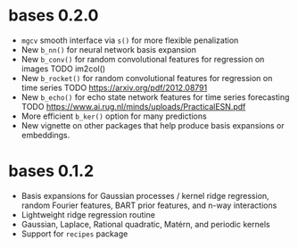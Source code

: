 # bases 0.2.0

* `mgcv` smooth interface via `s()` for more flexible penalization
* New `b_nn()` for neural network basis expansion
* New `b_conv()` for random convolutional features for regression on images TODO im2col()
* New `b_rocket()` for random convolutional features for regression on time series TODO https://arxiv.org/pdf/2012.08791
* New `b_echo()` for echo state network features for time series forecasting TODO https://www.ai.rug.nl/minds/uploads/PracticalESN.pdf
* More efficient `b_ker()` option for many predictions
* New vignette on other packages that help produce basis expansions or embeddings.

# bases 0.1.2

* Basis expansions for Gaussian processes / kernel ridge regression,
  random Fourier features, BART prior features, and n-way interactions
* Lightweight ridge regression routine
* Gaussian, Laplace, Rational quadratic, Matérn, and periodic kernels
* Support for `recipes` package
